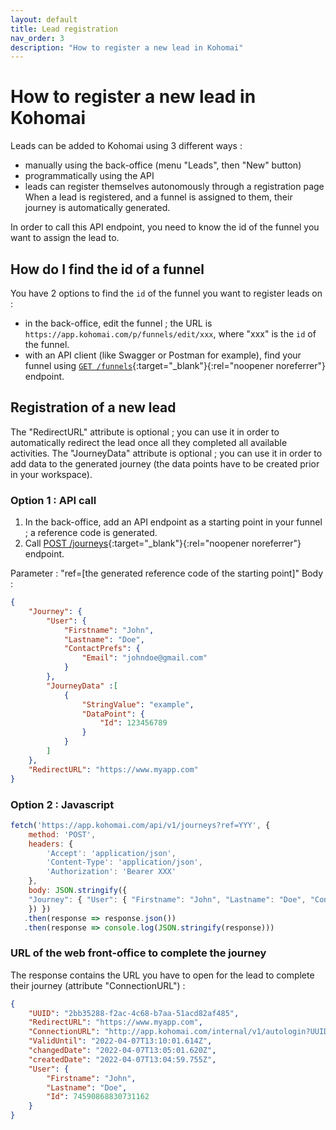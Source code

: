 ```yaml
---
layout: default
title: Lead registration
nav_order: 3
description: "How to register a new lead in Kohomai"
---
```


# How to register a new lead in Kohomai

Leads can be added to Kohomai using 3 different ways :
- manually using the back-office (menu "Leads", then "New" button)
- programmatically using the API
- leads can register themselves autonomously through a registration page
When a lead is registered, and a funnel is assigned to them, their journey is automatically generated.

In order to call this API endpoint, you need to know the id of the funnel you want to assign the lead to.

## How do I find the id of a funnel

You have 2 options to find the ``id`` of the funnel you want to register leads on :
  * in the back-office, edit the funnel ; the URL is ``https://app.kohomai.com/p/funnels/edit/xxx``, where "xxx" is the ``id`` of the funnel.
  * with an API client (like Swagger or Postman for example), find your funnel using [``GET /funnels``](https://app.swaggerhub.com/apis-docs/Kohomai/api/1.0.0#/funnels/get_funnels){:target="_blank"}{:rel="noopener noreferrer"} endpoint.

## Registration of a new lead

The "RedirectURL" attribute is optional ; you can use it in order to automatically redirect the lead once all they completed all available activities.
The "JourneyData" attribute is optional ; you can use it in order to add data to the generated journey (the data points have to be created prior in your workspace).

### Option 1 : API call

1. In the back-office, add an API endpoint as a starting point in your funnel ; a reference code is generated.
2. Call [POST /journeys](https://app.swaggerhub.com/apis-docs/Kohomai/api/1.0.0#/journeys/post_journeys){:target="_blank"}{:rel="noopener noreferrer"} endpoint.

Parameter : "ref=[the generated reference code of the starting point]"
Body :
```json
{
    "Journey": {
        "User": {
            "Firstname": "John",
            "Lastname": "Doe",
            "ContactPrefs": {
                "Email": "johndoe@gmail.com"
            }
        },
        "JourneyData" :[
            {
                "StringValue": "example",
                "DataPoint": {
                    "Id": 123456789
                }
            }
        ]
    },
    "RedirectURL": "https://www.myapp.com"
}
```

### Option 2 : Javascript

```js
fetch('https://app.kohomai.com/api/v1/journeys?ref=YYY', {
    method: 'POST',
    headers: {
        'Accept': 'application/json',
        'Content-Type': 'application/json',
        'Authorization': 'Bearer XXX'
    },
    body: JSON.stringify({
    "Journey": { "User": { "Firstname": "John", "Lastname": "Doe", "ContactPrefs": { "Email": "johndoe@gmail.com" }}}, "RedirectURL": "https://www.myapp.com"
    }) })
   .then(response => response.json())
   .then(response => console.log(JSON.stringify(response)))
```

### URL of the web front-office to complete the journey

The response contains the URL you have to open for the lead to complete their journey (attribute "ConnectionURL") :

```json
{
    "UUID": "2bb35288-f2ac-4c68-b7aa-51acd82af485",
    "RedirectURL": "https://www.myapp.com",
    "ConnectionURL": "http://app.kohomai.com/internal/v1/autologin?UUID=2bb35288-f2ac-4c68-b7aa-51acd82af485",
    "ValidUntil": "2022-04-07T13:10:01.614Z",
    "changedDate": "2022-04-07T13:05:01.620Z",
    "createdDate": "2022-04-07T13:04:59.755Z",
    "User": {
        "Firstname": "John",
        "Lastname": "Doe",
        "Id": 74590868830731162
    }
}
```
